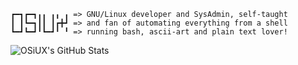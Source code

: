 ```
┏━┓┏━┓╻╻ ╻╻ ╻ => GNU/Linux developer and SysAdmin, self-taught
┃ ┃┗━┓┃┃ ┃┏╋┛ => and fan of automating everything from a shell
┗━┛┗━┛╹┗━┛╹ ╹ => running bash, ascii-art and plain text lover!
```

<img alt="OSiUX's GitHub Stats" src="https://github-readme-stats.vercel.app/api?username=osiris&count_private=true&show_icons=true&include_all_commits=true&theme=chartreuse-dark&custom_title=OSiUX's%20GitHub%20Stats" align="left">
